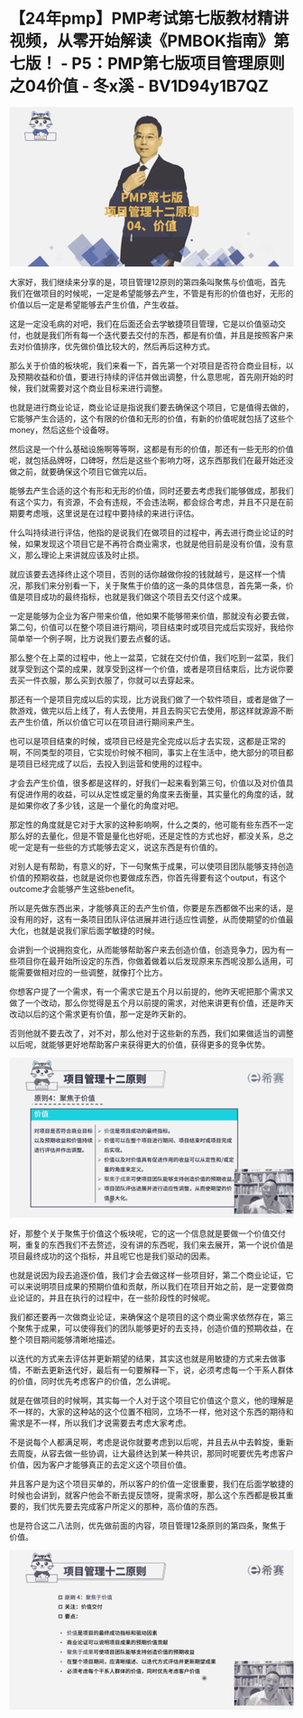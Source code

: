 # 【24年pmp】PMP考试第七版教材精讲视频，从零开始解读《PMBOK指南》第七版！ - P5：PMP第七版项目管理原则之04价值 - 冬x溪 - BV1D94y1B7QZ

![](img/43c6d31507f1924e4ac6b2066ed939f3_0.png)

大家好，我们继续来分享的是，项目管理12原则的第四条叫聚焦与价值呃，首先我们在做项目的时候呢，一定是希望能够去产生，不管是有形的价值也好，无形的价值以后一定是希望能够去产生价值，产生收益。

这是一定没毛病的对吧，我们在后面还会去学敏捷项目管理，它是以价值驱动交付，也就是我们所有每一个迭代要去交付的东西，都是有价值，并且是按照客户来去对价值排序，优先做价值比较大的，然后再后这种方式。

那么关于价值的板块呢，我们来看一下，首先第一个对项目是否符合商业目标，以及预期收益和价值，要进行持续的评估并做出调整，什么意思呢，首先刚开始的时候，我们就需要对这个商业目标来进行调整。

也就是进行商业论证，商业论证是指说我们要去确保这个项目，它是值得去做的，它能够产生合适的，这个有限的价值和无形的价值，有新的价值呢就包括了这些个money，然后这些个设备呀。

然后这是一个什么基础设施啊等等啊，这都是有形的价值，那还有一些无形的价值呢，就包括品牌呀，口碑呀，然后是这些个影响力呀，这东西那我们在最开始还没做之前，就要确保这个项目它做完以后。

能够去产生合适的这个有形和无形的价值，同时还要去考虑我们能够做成，那我们有这个实力，有资源，不会有违规，不会违法啊，都会综合考虑，并且不只是在前期要考虑哦，这里说是在过程中要持续的来进行评估。

什么叫持续进行评估，他指的是说我们在做项目的过程中，再去进行商业论证的时候，如果发现这个项目它是不再符合商业需求，也就是他目前是没有价值，没有意义，那么理论上来讲就应该及时止损。

就应该要去选择终止这个项目，否则的话你越做你投的钱就越亏，是这样一个情况，那我们来分别看一下，关于聚焦于价值的这一条的具体信息，首先第一条，价值是项目成功的最终指标，也就是我们做这个项目去交付这个成果。

一定是能够为企业为客户带来价值，他如果不能够带来价值，那就没有必要去做，第二句，价值可以在整个项目进行期间，项目结束时或项目完成后实现好，我给你简单举一个例子啊，比方说我们要去点餐的话。

那么整个在上菜的过程中，他上一盆菜，它就在交付价值，我们吃到一盆菜，我们就享受到这个菜的成果，就享受到这样一个价值，或者是项目结束后，比方说你要去买一件衣服，那么买到衣服了，你就可以去穿起来。

那还有一个是项目完成以后的实现，比方说我们做了一个软件项目，或者是做了一款游戏，做完以后上线了，有人去使用，并且去购买它去使用，那这样就源源不断去产生价值，所以价值它可以在项目进行期间来产生。

也可以是项目结束的时候，或项目已经是完全完成以后才去实现，这都是正常的啊，不同类型的项目，它实现价时候不相同，事实上在生活中，绝大部分的项目都是项目已经完成了以后，去投入到运营和使用的过程中。

才会去产生价值，很多都是这样的，好我们一起来看到第三句，价值以及对价值具有促进作用的收益，可以从定性或定量的角度来去衡量，其实量化的角度的话，就是如果你收了多少钱，这是一个量化的角度对吧。

那定性的角度就是它对于大家的这种影响啊，什么之类的，他可能有些东西不一定那么好的去量化，但是不管是量化也好呃，还是定性的方式也好，都没关系，总之呢一定是有一些些的方式能够去定义，说这东西是有价值的。

对别人是有帮助，有意义的好，下一句聚焦于成果，可以使项目团队能够支持创造价值的预期收益，也就是说你也要做成东西，你首先得要有这个output，有这个outcome才会能够产生这些benefit。

所以是先做东西出来，才能够真正的去产生价值，你要是东西都做不出来的话，是没有用的好，这有一条项目团队评估进展并进行适应性调整，从而使期望的价值最大化，也就是说我们家后面学敏捷的时候。

会讲到一个说拥抱变化，从而能够帮助客户来去创造价值，创造竞争力，因为有一些项目你在最开始所设定的东西，你做着做着以后发现原来东西呢没那么适用，可能需要做相对应的一些调整，就像打个比方。

你想客户提了一个需求，有一个需求它是五个月以前提的，他昨天呢把那个需求又做了一个改动，那么你觉得是五个月以前提的需求，对他来讲更有价值，还是昨天改动以后的这个需求更有价值，那一定是昨天新的。

否则他就不要去改了，对不对，那么他对于这些新的东西，我们如果做适当的调整以后呢，就能够更好地帮助客户来获得更大的价值，获得更多的竞争优势。



![](img/43c6d31507f1924e4ac6b2066ed939f3_2.png)

好，那整个关于聚焦于价值这个板块呢，它的这一个信息就是要做一个价值交付啊，重复的东西我们不去赘述，没有讲的东西呢，我们来去展开，第一个说价值是项目最终成功的这个指标，并且呢它也是我们驱动的因素。

也就是说因为段去追逐价值，我们才会去做这样一些项目好，第二个商业论证，它可以来说明项目成果的预期价值和贡献，所以我们在项目开始之前，是一定要做商业论证的，并且在执行的过程中，在一些阶段性的时候呢。

我们都还要再一次做商业论证，来确保这个是项目的这个商业需求依然存在，第三个聚焦于成果，可以使得我们的团队能够更好的去支持，创造价值的预期收益，在整个项目期间能够清晰地描述。

以迭代的方式来去评估并更新期望的结果，其实这也就是用敏捷的方式来去做事情，不断去更新迭代好，最后有一句要解释一下，说，必须考虑每一个干系人群体的价值，同时优先考虑客户的价值，怎么讲呢。

就是在做项目的时候啊，其实每一个人对于这个项目它价值这个意义，他的理解是不一样的，大家的这种站的这个位置不相同，立场不一样，他对这个东西的期待和需求是不一样，所以我们才说需要去考虑大家考虑。

不是说每个人都满足啊，考虑是说你就要考虑到以后呢，并且去从中去斡旋，重新去周旋，从容去做一些协调，让大最终达到某一种共识，那同时呢要优先考虑客户价值，因为客户才能够真正的去定义这个项目价值。

并且客户是为这个项目买单的，所以客户的价值一定很重要，我们在后面学敏捷的时候也会讲到，就客户他会不断去提反馈呀，提需求呀，那么这个东西都是极其重要的，我们优先要去完成客户所定义的那种，高价值的东西。

也是符合这二八法则，优先做前面的内容，项目管理12条原则的第四条，聚焦于价值。

![](img/43c6d31507f1924e4ac6b2066ed939f3_4.png)